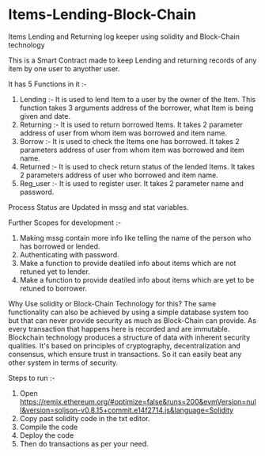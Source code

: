 # Items-Lending-Block-Chain
Items Lending and Returning log keeper using solidity and Block-Chain technology

This is a Smart Contract made to keep Lending and returning records of any item by one user to anyother user.

It has 5 Functions in it :-

1) Lending :- It is used to lend Item to a user by the owner of the Item. This function takes 3 arguments address of the borrower, what Item is being given and date.
2) Returning :- It is used to return borrowed Items. It takes 2 parameter address of user from whom item was borrowed and item name.
3) Borrow :- It is used to check the Items one has borrowed. It takes 2 parameters address of user from whom item was borrowed and item name.
4) Returned :- It is used to check return status of the lended Items. It takes 2 parameters address of user who borrowed and item name.
5) Reg_user :- It is used to register user. It takes 2 parameter name and password.

Process Status are Updated in mssg and stat variables.

Further Scopes for development :-
1) Making mssg contain more info like telling the name of the person who has borrowed or lended.
2) Authenticating with password.
3) Make a function to provide deatiled info about items which are not retuned yet to lender.
4) Make a function to provide deatiled info about items which are yet to be retuned to borrower.

Why Use solidity or Block-Chain Technology for this?
The same functionality can also be achieved by using a simple database system too but that can never provide security as much as Block-Chain can provide.
As every transaction that happens here is recorded and are immutable. Blockchain technology produces a structure of data with inherent security qualities. It's based on principles of cryptography, decentralization and consensus, which ensure trust in transactions. So it can easily beat any other system in terms of security.

Steps to run :- 
1) Open https://remix.ethereum.org/#optimize=false&runs=200&evmVersion=null&version=soljson-v0.8.15+commit.e14f2714.js&language=Solidity
2) Copy past solidity code in the txt editor.
3) Compile the code
4) Deploy the code
5) Then do transactions as per your need.
